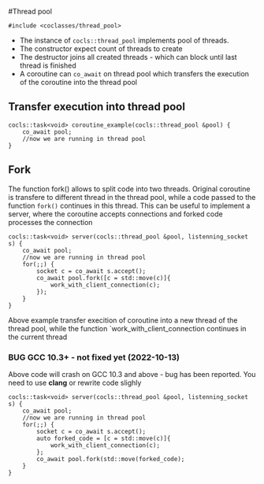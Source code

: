 #Thread pool

```
#include <coclasses/thread_pool>
```

* The instance of `cocls::thread_pool` implements pool of threads.
* The constructor expect count of threads to create
* The destructor joins all created threads - which can block until last thread is finished
* A coroutine can `co_await` on thread pool which transfers the execution of the coroutine into the thread pool


## Transfer execution into thread pool

```
cocls::task<void> coroutine_example(cocls::thread_pool &pool) {
    co_await pool; 
    //now we are running in thread pool
}
```


## Fork

The function fork() allows to split code into two threads. Original coroutine is transfere to
different thread in the thread pool, while a code passed to the function `fork()` continues in this thread. This can be useful to implement a server, where the coroutine accepts connections and forked code processes the connection


```
cocls::task<void> server(cocls::thread_pool &pool, listenning_socket s) {
    co_await pool; 
    //now we are running in thread pool
    for(;;) {
        socket c = co_await s.accept();
        co_await pool.fork([c = std::move(c)]{
            work_with_client_connection(c);
        });    
    }
}
```

Above example transfer execition of coroutine into a new thread of the thread pool, while the
function `work_with_client_connection continues in the current thread

### BUG GCC 10.3+ - not fixed yet (2022-10-13)

Above code will crash on GCC 10.3 and above - bug has been reported. You need to use **clang** or rewrite code slighly

```
cocls::task<void> server(cocls::thread_pool &pool, listenning_socket s) {
    co_await pool; 
    //now we are running in thread pool
    for(;;) {
        socket c = co_await s.accept();
        auto forked_code = [c = std::move(c)]{
            work_with_client_connection(c);
        };
        co_await pool.fork(std::move(forked_code);
    }
}
```
